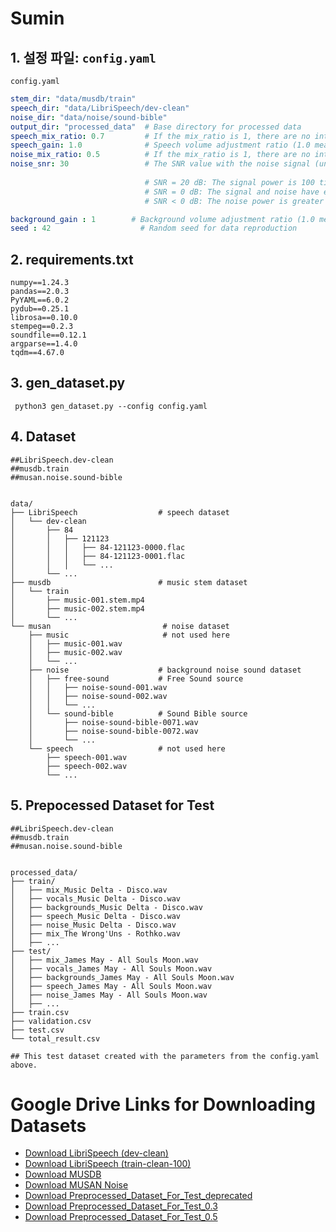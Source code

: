 # Sumin 

## 1. 설정 파일: `config.yaml`

`config.yaml`

```yaml
stem_dir: "data/musdb/train"
speech_dir: "data/LibriSpeech/dev-clean"
noise_dir: "data/noise/sound-bible"
output_dir: "processed_data"  # Base directory for processed data
speech_mix_ratio: 0.7         # If the mix_ratio is 1, there are no intervals between speech segments (connected continuously)
speech_gain: 1.0              # Speech volume adjustment ratio (1.0 means no change)
noise_mix_ratio: 0.5          # If the mix_ratio is 1, there are no intervals between noise segments (connected continuously)
noise_snr: 30                 # The SNR value with the noise signal (unit: dB)
                              
                              # SNR = 20 dB: The signal power is 100 times greater than the noise power.
                              # SNR = 0 dB: The signal and noise have equal power.
                              # SNR < 0 dB: The noise power is greater than the signal power.

background_gain : 1        # Background volume adjustment ratio (1.0 means no change)
seed : 42                    # Random seed for data reproduction

```
## 2. requirements.txt

```
numpy==1.24.3
pandas==2.0.3
PyYAML==6.0.2
pydub==0.25.1
librosa==0.10.0
stempeg==0.2.3
soundfile==0.12.1
argparse==1.4.0
tqdm==4.67.0
```
## 3. gen_dataset.py

```
 python3 gen_dataset.py --config config.yaml
```

## 4. Dataset

```
##LibriSpeech.dev-clean
##musdb.train
##musan.noise.sound-bible


data/
├── LibriSpeech                  # speech dataset
│   └── dev-clean
│       ├── 84
│       │   ├── 121123
│       │   │   ├── 84-121123-0000.flac
│       │   │   ├── 84-121123-0001.flac
│       │   │   └── ...
│       └── ...
├── musdb                        # music stem dataset
│   └── train
│       ├── music-001.stem.mp4
│       ├── music-002.stem.mp4
│       └── ...
└── musan                         # noise dataset
    ├── music                     # not used here
    │   ├── music-001.wav
    │   ├── music-002.wav
    │   └── ...
    ├── noise                    # background noise sound dataset
    │   ├── free-sound           # Free Sound source
    │   │   ├── noise-sound-001.wav
    │   │   ├── noise-sound-002.wav
    │   │   └── ...
    │   └── sound-bible          # Sound Bible source
    │       ├── noise-sound-bible-0071.wav
    │       ├── noise-sound-bible-0072.wav
    │       └── ...
    └── speech                   # not used here
        ├── speech-001.wav
        ├── speech-002.wav
        └── ...
```

## 5. Prepocessed Dataset for Test

```
##LibriSpeech.dev-clean
##musdb.train
##musan.noise.sound-bible


processed_data/
├── train/
│   ├── mix_Music Delta - Disco.wav
│   ├── vocals_Music Delta - Disco.wav
│   ├── backgrounds_Music Delta - Disco.wav
│   ├── speech_Music Delta - Disco.wav
│   ├── noise_Music Delta - Disco.wav
│   ├── mix_The Wrong'Uns - Rothko.wav
│   ├── ...
├── test/
│   ├── mix_James May - All Souls Moon.wav
│   ├── vocals_James May - All Souls Moon.wav
│   ├── backgrounds_James May - All Souls Moon.wav
│   ├── speech_James May - All Souls Moon.wav
│   ├── noise_James May - All Souls Moon.wav
│   ├── ...
├── train.csv
├── validation.csv
├── test.csv
└── total_result.csv

## This test dataset created with the parameters from the config.yaml above.

```

# Google Drive Links for Downloading Datasets

- [Download LibriSpeech (dev-clean)](https://drive.google.com/file/d/1pbecU-SD_o2lyCMafsSM4SFQ9lWkfHzB/view?usp=drive_link)
- [Download LibriSpeech (train-clean-100)](https://drive.google.com/file/d/1HBw50T374ECaWX6XYTY7S1g4SpDj_U91/view?usp=drive_link)
- [Download MUSDB](https://drive.google.com/file/d/15QMdtI17JFjKzPLIVEMZDBJMJef7PJsx/view?usp=drive_link)
- [Download MUSAN Noise](https://drive.google.com/file/d/1r-rqnSzligtNrYloBX4hCl7lkCR12ZQ1/view?usp=sharing)
- [Download Preprocessed_Dataset_For_Test_deprecated](https://drive.google.com/file/d/1jnVaSDRp6R_Oq238djobyieSFayTcNBs/view?usp=drive_link)
- [Download Preprocessed_Dataset_For_Test_0.3](https://drive.google.com/file/d/1PdstxraED3I6m6-ycoxFFOSQXFEfAyVC/view?usp=drive_link)
- [Download Preprocessed_Dataset_For_Test_0.5](https://drive.google.com/file/d/1-vmDBos9N38qpTuwR7PxA72fsONMd4yA/view?usp=drive_link)





